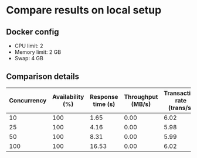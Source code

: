 # Compare results on local setup

## Docker config

* CPU limit: 2
* Memory limit: 2 GB
* Swap: 4 GB

## Comparison details

| Concurrency | Availability (%) | Response time (s) | Throughput (MB/s) | Transaction rate (trans/s) |
|-------------|------------------|-------------------|-------------------|----------------------------|
| 10          | 100              | 1.65              | 0.00              | 6.02                       |
| 25          | 100              | 4.16              | 0.00              | 5.98                       |
| 50          | 100              | 8.31              | 0.00              | 5.99                       |
| 100         | 100              | 16.53             | 0.00              | 6.02                       |
